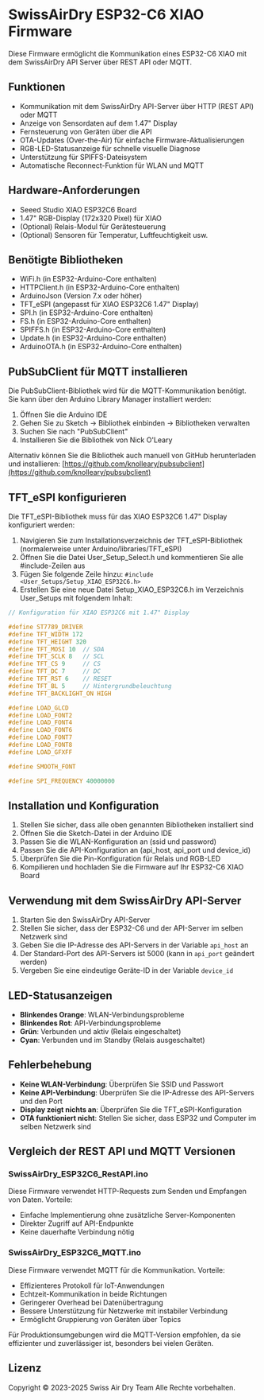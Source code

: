 # SwissAirDry ESP32-C6 XIAO Firmware

Diese Firmware ermöglicht die Kommunikation eines ESP32-C6 XIAO mit dem SwissAirDry API Server über REST API oder MQTT.

## Funktionen

- Kommunikation mit dem SwissAirDry API-Server über HTTP (REST API) oder MQTT
- Anzeige von Sensordaten auf dem 1.47" Display
- Fernsteuerung von Geräten über die API
- OTA-Updates (Over-the-Air) für einfache Firmware-Aktualisierungen
- RGB-LED-Statusanzeige für schnelle visuelle Diagnose
- Unterstützung für SPIFFS-Dateisystem
- Automatische Reconnect-Funktion für WLAN und MQTT

## Hardware-Anforderungen

- Seeed Studio XIAO ESP32C6 Board
- 1.47" RGB-Display (172x320 Pixel) für XIAO
- (Optional) Relais-Modul für Gerätesteuerung
- (Optional) Sensoren für Temperatur, Luftfeuchtigkeit usw.

## Benötigte Bibliotheken

- WiFi.h (in ESP32-Arduino-Core enthalten)
- HTTPClient.h (in ESP32-Arduino-Core enthalten)
- ArduinoJson (Version 7.x oder höher)
- TFT_eSPI (angepasst für XIAO ESP32C6 1.47" Display)
- SPI.h (in ESP32-Arduino-Core enthalten)
- FS.h (in ESP32-Arduino-Core enthalten)
- SPIFFS.h (in ESP32-Arduino-Core enthalten)
- Update.h (in ESP32-Arduino-Core enthalten)
- ArduinoOTA.h (in ESP32-Arduino-Core enthalten)

## PubSubClient für MQTT installieren

Die PubSubClient-Bibliothek wird für die MQTT-Kommunikation benötigt. Sie kann über den Arduino Library Manager installiert werden:

1. Öffnen Sie die Arduino IDE
2. Gehen Sie zu Sketch -> Bibliothek einbinden -> Bibliotheken verwalten
3. Suchen Sie nach "PubSubClient"
4. Installieren Sie die Bibliothek von Nick O'Leary

Alternativ können Sie die Bibliothek auch manuell von GitHub herunterladen und installieren:
[https://github.com/knolleary/pubsubclient](https://github.com/knolleary/pubsubclient)

## TFT_eSPI konfigurieren

Die TFT_eSPI-Bibliothek muss für das XIAO ESP32C6 1.47" Display konfiguriert werden:

1. Navigieren Sie zum Installationsverzeichnis der TFT_eSPI-Bibliothek (normalerweise unter Arduino/libraries/TFT_eSPI)
2. Öffnen Sie die Datei User_Setup_Select.h und kommentieren Sie alle #include-Zeilen aus
3. Fügen Sie folgende Zeile hinzu: `#include <User_Setups/Setup_XIAO_ESP32C6.h>`
4. Erstellen Sie eine neue Datei Setup_XIAO_ESP32C6.h im Verzeichnis User_Setups mit folgendem Inhalt:

```c
// Konfiguration für XIAO ESP32C6 mit 1.47" Display

#define ST7789_DRIVER
#define TFT_WIDTH 172
#define TFT_HEIGHT 320
#define TFT_MOSI 10  // SDA
#define TFT_SCLK 8   // SCL
#define TFT_CS 9     // CS
#define TFT_DC 7     // DC
#define TFT_RST 6    // RESET
#define TFT_BL 5     // Hintergrundbeleuchtung
#define TFT_BACKLIGHT_ON HIGH

#define LOAD_GLCD
#define LOAD_FONT2
#define LOAD_FONT4
#define LOAD_FONT6
#define LOAD_FONT7
#define LOAD_FONT8
#define LOAD_GFXFF

#define SMOOTH_FONT

#define SPI_FREQUENCY 40000000
```

## Installation und Konfiguration

1. Stellen Sie sicher, dass alle oben genannten Bibliotheken installiert sind
2. Öffnen Sie die Sketch-Datei in der Arduino IDE
3. Passen Sie die WLAN-Konfiguration an (ssid und password)
4. Passen Sie die API-Konfiguration an (api_host, api_port und device_id)
5. Überprüfen Sie die Pin-Konfiguration für Relais und RGB-LED
6. Kompilieren und hochladen Sie die Firmware auf Ihr ESP32-C6 XIAO Board

## Verwendung mit dem SwissAirDry API-Server

1. Starten Sie den SwissAirDry API-Server
2. Stellen Sie sicher, dass der ESP32-C6 und der API-Server im selben Netzwerk sind
3. Geben Sie die IP-Adresse des API-Servers in der Variable `api_host` an
4. Der Standard-Port des API-Servers ist 5000 (kann in `api_port` geändert werden)
5. Vergeben Sie eine eindeutige Geräte-ID in der Variable `device_id`

## LED-Statusanzeigen

- **Blinkendes Orange**: WLAN-Verbindungsprobleme
- **Blinkendes Rot**: API-Verbindungsprobleme
- **Grün**: Verbunden und aktiv (Relais eingeschaltet)
- **Cyan**: Verbunden und im Standby (Relais ausgeschaltet)

## Fehlerbehebung

- **Keine WLAN-Verbindung**: Überprüfen Sie SSID und Passwort
- **Keine API-Verbindung**: Überprüfen Sie die IP-Adresse des API-Servers und den Port
- **Display zeigt nichts an**: Überprüfen Sie die TFT_eSPI-Konfiguration
- **OTA funktioniert nicht**: Stellen Sie sicher, dass ESP32 und Computer im selben Netzwerk sind

## Vergleich der REST API und MQTT Versionen

### SwissAirDry_ESP32C6_RestAPI.ino
Diese Firmware verwendet HTTP-Requests zum Senden und Empfangen von Daten. Vorteile:
- Einfache Implementierung ohne zusätzliche Server-Komponenten
- Direkter Zugriff auf API-Endpunkte
- Keine dauerhafte Verbindung nötig

### SwissAirDry_ESP32C6_MQTT.ino
Diese Firmware verwendet MQTT für die Kommunikation. Vorteile:
- Effizienteres Protokoll für IoT-Anwendungen
- Echtzeit-Kommunikation in beide Richtungen
- Geringerer Overhead bei Datenübertragung
- Bessere Unterstützung für Netzwerke mit instabiler Verbindung
- Ermöglicht Gruppierung von Geräten über Topics

Für Produktionsumgebungen wird die MQTT-Version empfohlen, da sie effizienter und zuverlässiger ist, besonders bei vielen Geräten.

## Lizenz

Copyright © 2023-2025 Swiss Air Dry Team
Alle Rechte vorbehalten.